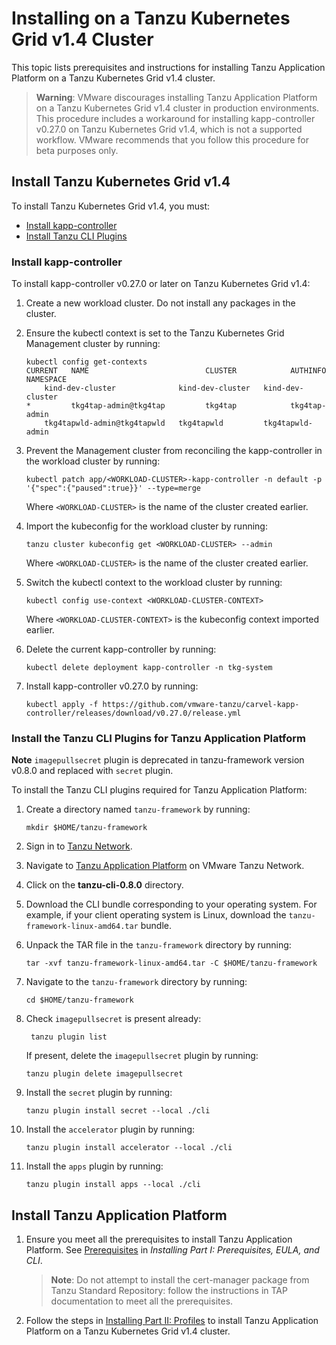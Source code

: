 # Installing on a Tanzu Kubernetes Grid v1.4 Cluster

This topic lists prerequisites and instructions for installing Tanzu Application Platform on a
Tanzu Kubernetes Grid v1.4 cluster.

> **Warning**: VMware discourages installing Tanzu Application Platform on a Tanzu Kubernetes Grid
v1.4 cluster in production environments.
This procedure includes a workaround for installing kapp-controller v0.27.0 on Tanzu Kubernetes Grid
v1.4, which is not a supported workflow. VMware recommends that you follow this procedure for beta
purposes only.
<!-- What is meant by a "supported workflow"? And which isn't the supported workflow,
the workaround or putting kapp-controller v0.27.0 on Tanzu Kubernetes Grid v1.4? -->


## Install Tanzu Kubernetes Grid v1.4

To install Tanzu Kubernetes Grid v1.4, you must:

+ [Install kapp-controller](#kapp-controller)
+ [Install Tanzu CLI Plugins](#tanzucli)


### Install kapp-controller

To install kapp-controller v0.27.0 or later on Tanzu Kubernetes Grid v1.4:

1. Create a new workload cluster. Do not install any packages in the cluster.
1. Ensure the kubectl context is set to the Tanzu Kubernetes Grid Management cluster by running:

    ```console
    kubectl config get-contexts
    CURRENT   NAME                          CLUSTER            AUTHINFO           NAMESPACE
        kind-dev-cluster              kind-dev-cluster   kind-dev-cluster
    *         tkg4tap-admin@tkg4tap         tkg4tap            tkg4tap-admin
        tkg4tapwld-admin@tkg4tapwld   tkg4tapwld         tkg4tapwld-admin
    ```

1. Prevent the Management cluster from reconciling the kapp-controller in the workload cluster by running:

    ```console
    kubectl patch app/<WORKLOAD-CLUSTER>-kapp-controller -n default -p '{"spec":{"paused":true}}' --type=merge
    ```
    Where `<WORKLOAD-CLUSTER>` is the name of the cluster created earlier.

1. Import the kubeconfig for the workload cluster by running:

    ```console
    tanzu cluster kubeconfig get <WORKLOAD-CLUSTER> --admin
    ```
    Where `<WORKLOAD-CLUSTER>` is the name of the cluster created earlier.

1.  Switch the kubectl context to the workload cluster by running:

    ```console
    kubectl config use-context <WORKLOAD-CLUSTER-CONTEXT>
    ```
    Where `<WORKLOAD-CLUSTER-CONTEXT>` is the kubeconfig context imported earlier.

1. Delete the current kapp-controller by running:

    ```console
    kubectl delete deployment kapp-controller -n tkg-system
    ```

1. Install kapp-controller v0.27.0 by running:

    ```console
    kubectl apply -f https://github.com/vmware-tanzu/carvel-kapp-controller/releases/download/v0.27.0/release.yml
    ```


### Install the Tanzu CLI Plugins for Tanzu Application Platform

**Note** `imagepullsecret` plugin is deprecated in tanzu-framework version v0.8.0 and replaced with `secret` plugin.

To install the Tanzu CLI plugins required for Tanzu Application Platform:

1. Create a directory named `tanzu-framework` by running:

    ```console
    mkdir $HOME/tanzu-framework
    ```

1. Sign in to [Tanzu Network](https://network.tanzu.vmware.com).

1. Navigate to [Tanzu Application Platform](https://network.tanzu.vmware.com/products/tanzu-application-platform/)
on VMware Tanzu Network.

1. Click on the **tanzu-cli-0.8.0** directory.

1. Download the CLI bundle corresponding to your operating system. For example, if your client
operating system is Linux, download the `tanzu-framework-linux-amd64.tar` bundle.

1. Unpack the TAR file in the `tanzu-framework` directory by running:

    ```console
    tar -xvf tanzu-framework-linux-amd64.tar -C $HOME/tanzu-framework
    ```

1. Navigate to the `tanzu-framework` directory by running:

    ```console
    cd $HOME/tanzu-framework
    ```

1. Check `imagepullsecret` is present already:
   ```console
    tanzu plugin list
    ```
    If present, delete the `imagepullsecret` plugin by running:
    ```console
    tanzu plugin delete imagepullsecret
    ```

1. Install the `secret` plugin by running:
    ```console
    tanzu plugin install secret --local ./cli
    ```

1. Install the `accelerator` plugin by running:

    ```console
    tanzu plugin install accelerator --local ./cli
    ```

1. Install the `apps` plugin by running:

    ```console
    tanzu plugin install apps --local ./cli
    ```


## Install Tanzu Application Platform

1. Ensure you meet all the prerequisites to install Tanzu Application Platform.
See [Prerequisites](install-general.html#prerequisites-0) in _Installing Part I: Prerequisites, EULA, and CLI_.

    > **Note**: Do not attempt to install the cert-manager package from Tanzu Standard Repository:
    follow the instructions in TAP documentation to meet all the prerequisites.

1. Follow the steps in [Installing Part II: Profiles](install.md) to install
Tanzu Application Platform on a Tanzu Kubernetes Grid v1.4 cluster.

